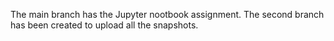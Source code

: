 The main branch has the Jupyter nootbook assignment.
The second branch has been created to upload all the snapshots.
